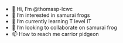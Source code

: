 - 👋 Hi, I’m @thomasp-lcwc
- 👀 I’m interested in samurai frogs
- 🌱 I’m currently learning T level IT
- 💞️ I’m looking to collaborate on samurai frog
- 📫 How to reach me carrior pidgeon 

<!---
thomasp-lcwc/thomasp-lcwc is a ✨ special ✨ repository because its `README.md` (this file) appears on your GitHub profile.
You can click the Preview link to take a look at your changes.
--->
